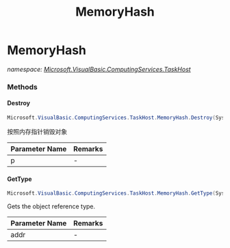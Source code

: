 ﻿---
title: MemoryHash
---

# MemoryHash
_namespace: [Microsoft.VisualBasic.ComputingServices.TaskHost](N-Microsoft.VisualBasic.ComputingServices.TaskHost.html)_





### Methods

#### Destroy
```csharp
Microsoft.VisualBasic.ComputingServices.TaskHost.MemoryHash.Destroy(System.Int64)
```
按照内存指针销毁对象

|Parameter Name|Remarks|
|--------------|-------|
|p|-|


#### GetType
```csharp
Microsoft.VisualBasic.ComputingServices.TaskHost.MemoryHash.GetType(System.Int64)
```
Gets the object reference type.

|Parameter Name|Remarks|
|--------------|-------|
|addr|-|




